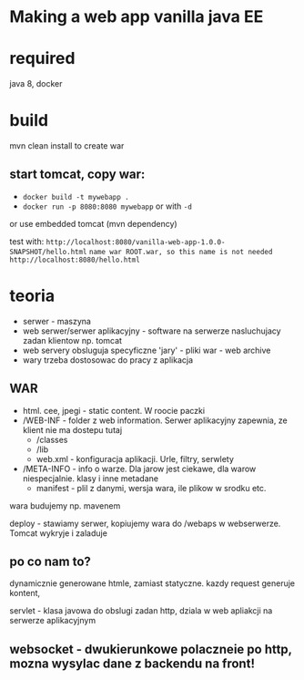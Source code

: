# Making a web app vanilla java EE

# required
java 8, docker

# build
mvn clean install to create war

## start tomcat, copy war:
* `docker build -t mywebapp .`
* `docker run -p 8080:8080 mywebapp` or with `-d`

or use embedded tomcat (mvn dependency)

test with: `http://localhost:8080/vanilla-web-app-1.0.0-SNAPSHOT/hello.html`
`name war ROOT.war, so this name is not needed`
`http://localhost:8080/hello.html`

# teoria
* serwer - maszyna
* web serwer/serwer aplikacyjny - software na serwerze nasluchujacy zadan klientow np. tomcat
* web servery obsluguja specyficzne 'jary' - pliki war - web archive
* wary trzeba dostosowac do pracy z aplikacja

## WAR
* html. cee, jpegi - static content. W roocie paczki
* /WEB-INF - folder z web information. Serwer aplikacyjny zapewnia, ze klient nie ma dostepu tutaj
    * /classes
    * /lib
    * web.xml - konfiguracja aplikacji. Urle, filtry, serwlety
*  /META-INFO - info o warze. Dla jarow jest ciekawe, dla warow niespecjalnie. klasy i inne metadane
    * manifest - plil z danymi, wersja wara, ile plikow w srodku etc.
    
wara budujemy np. mavenem

deploy - stawiamy serwer, kopiujemy wara do /webaps w webserwerze. Tomcat wykryje i zaladuje

## po co nam to?
dynamicznie generowane htmle, zamiast statyczne. kazdy request generuje kontent,

servlet - klasa javowa do obslugi zadan http, dziala w web apliakcji na serwerze aplikacyjnym  

## websocket - dwukierunkowe polaczneie po http, mozna wysylac dane z backendu na front!
    

